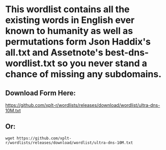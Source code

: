 # This wordlist contains all the existing words in English ever known to humanity as well as permutations form Json Haddix's all.txt and Assetnote's best-dns-wordlist.txt so you never stand a chance of missing any subdomains.

## Download Form Here:
https://github.com/xplt-r/wordlists/releases/download/wordlist/ultra-dns-10M.txt

## Or:
```wget https://github.com/xplt-r/wordlists/releases/download/wordlist/ultra-dns-10M.txt```

